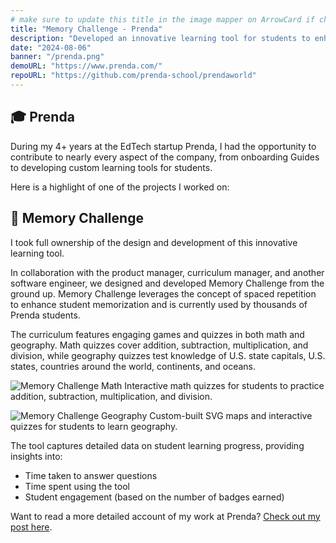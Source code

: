 ```yaml
---
# make sure to update this title in the image mapper on ArrowCard if changed
title: "Memory Challenge - Prenda"
description: "Developed an innovative learning tool for students to enhance memorization."
date: "2024-08-06"
banner: "/prenda.png"
demoURL: "https://www.prenda.com/"
repoURL: "https://github.com/prenda-school/prendaworld"
---
```


## 🎓 Prenda

During my 4+ years at the EdTech startup Prenda, I had the opportunity to contribute to nearly every aspect of the company, from onboarding Guides to developing custom learning tools for students.

Here is a highlight of one of the projects I worked on:

## 🧠 Memory Challenge

I took full ownership of the design and development of this innovative learning tool.

In collaboration with the product manager, curriculum manager, and another software engineer, we designed and developed Memory Challenge from the ground up. Memory Challenge leverages the concept of spaced repetition to enhance student memorization and is currently used by thousands of Prenda students.

The curriculum features engaging games and quizzes in both math and geography. Math quizzes cover addition, subtraction, multiplication, and division, while geography quizzes test knowledge of U.S. state capitals, U.S. states, countries around the world, continents, and oceans.

![Memory Challenge Math](/memory-challenge-math.png)
Interactive math quizzes for students to practice addition, subtraction, multiplication, and division.

![Memory Challenge Geography](/memory-challenge-geography.png)
Custom-built SVG maps and interactive quizzes for students to learn geography.

The tool captures detailed data on student learning progress, providing insights into:

- Time taken to answer questions
- Time spent using the tool
- Student engagement (based on the number of badges earned)

Want to read a more detailed account of my work at Prenda? [Check out my post here](/blog/02-working-at-an-education-startup).

